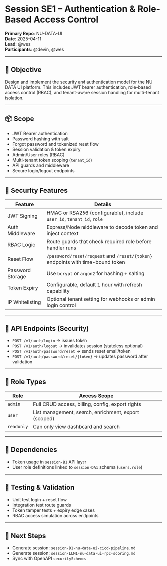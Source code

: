 # Session SE1 – Authentication & Role-Based Access Control

**Primary Repo**: NU-DATA-UI  
**Date**: 2025-04-11  
**Lead**: @wes  
**Participants**: @devin, @wes

---

## 🎯 Objective
Design and implement the security and authentication model for the NU DATA UI platform. This includes JWT bearer authentication, role-based access control (RBAC), and tenant-aware session handling for multi-tenant isolation.

---

## 📦 Scope
- JWT Bearer authentication
- Password hashing with salt
- Forgot password and tokenized reset flow
- Session validation & token expiry
- Admin/User roles (RBAC)
- Multi-tenant token scoping (`tenant_id`)
- API guards and middleware
- Secure login/logout endpoints

---

## 🔐 Security Features
| Feature | Details |
|---------|---------|
| JWT Signing | HMAC or RSA256 (configurable), include `user_id`, `tenant_id`, `role` |
| Auth Middleware | Express/Node middleware to decode token and inject context |
| RBAC Logic | Route guards that check required role before handler runs |
| Reset Flow | `/password/reset/request` and `/reset/{token}` endpoints with time-bound token |
| Password Storage | Use `bcrypt` or `argon2` for hashing + salting |
| Token Expiry | Configurable, default 1 hour with refresh capability |
| IP Whitelisting | Optional tenant setting for webhooks or admin login control |

---

## 📘 API Endpoints (Security)
- `POST /v1/auth/login` → issues token
- `POST /v1/auth/logout` → invalidates session (stateless optional)
- `POST /v1/auth/password/reset` → sends reset email/token
- `POST /v1/auth/password/reset/{token}` → updates password after validation

---

## 🧠 Role Types
| Role | Access Scope |
|------|--------------|
| `admin` | Full CRUD access, billing, config, export rights |
| `user` | List management, search, enrichment, export (scoped) |
| `readonly` | Can only view dashboard and search |

---

## 🔗 Dependencies
- Token usage in `session-B1` API layer
- User role definitions linked to `session-DA1` schema (`users.role`)

---

## 🧪 Testing & Validation
- Unit test login + reset flow
- Integration test route guards
- Token tamper tests + expiry edge cases
- RBAC access simulation across endpoints

---

## 🚧 Next Steps
- Generate session: `session-D1-nu-data-ui-cicd-pipeline.md`
- Generate session: `session-LLM1-nu-data-ui-rpc-scoring.md`
- Sync with OpenAPI `securitySchemes`

